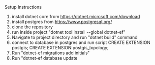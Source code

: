 Setup Instructions

1. install dotnet core from https://dotnet.microsoft.com/download
2. install postgres from https://www.postgresql.org/
2. clone the repository 
3. run inside  project "dotnet tool install --global dotnet-ef"
3. Navigate to project directory and run "dotnet build" command
5. connect to database in postgres and run script
  CREATE EXTENSION postgis;
  CREATE EXTENSION postgis_topology;
4. Run "dotnet-ef migrations add initials"
5. Run "dotnet-ef database update
